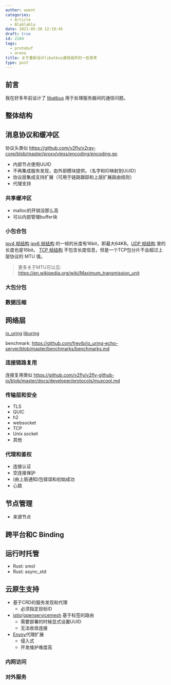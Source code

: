 ```yaml
---
author: owent
categories:
  - Article
  - Blablabla
date: 2021-05-30 12:19:45
draft: true
id: 2104
tags: 
  - protobuf
  - arena
title: 关于重新设计libatbus通信组件的一些思考
type: post
---
```


## 前言

我在好多年前设计了 [libatbus][2] 用于处理服务器间的通信问题。

## 整体结构

## 消息协议和缓冲区

协议头类似 https://github.com/v2fly/v2ray-core/blob/master/proxy/vless/encoding/encoding.go

+ 内部节点使用UUID
+ 不再集成服务发现，由外部模块提供。（名字和ID映射到UUID）
+ 协议层集成支持扩展（可用于链路跟踪和上层扩展路由规则）
+ 代理支持

### 共享缓冲区

+ malloc的开销没那么高
+ 可以内部管理buffer块

### 小包合包

[ipv4 帧结构][5] [ipv6 帧结构][6] 的一帧的长度有16bit，即最大64KB。[UDP 帧结构][7] 里的长度也是16bit。
[TCP 帧结构][8] 不包含长度信息，但是一个TCP包分片不会超过上层协议的 MTU 值。

> 更多关于MTU可以见: https://en.wikipedia.org/wiki/Maximum_transmission_unit

### 大包分包

### 数据压缩

## 网络层

[io_uring][3] [liburing][4]

benchmark: https://github.com/frevib/io_uring-echo-server/blob/master/benchmarks/benchmarks.md

### 连接链路复用

连接复用类似 https://github.com/v2fly/v2fly-github-io/blob/master/docs/developer/protocols/muxcool.md

### 传输层和安全

+ TLS
+ QUIC
+ h2
+ websocket
+ TCP
+ Unix socket
+ 其他

### 代理和鉴权

+ 连接认证
+ 空连接保护
+ (由上层通知)包错误和初始成功
+ 心跳

## 节点管理

+ 来源节点

## 跨平台和C Binding

## 运行时托管

+ Rust: smol
+ Rust: async_std

## 云原生支持

+ 基于CRD的服务发现和代理
  + 必须指定目标ID
+ [istio][9]/[openservicemesh][10] 基于标签的路由
  + 需要部署的时候显式设置UUID
  + 无法收敛连接
+ [Envoy][11]代理扩展
  + 侵入式
  + 开发维护难度高

### 内网访问

### 对外服务

[1]: https://github.com/protocolbuffers/protobuf
[2]: https://github.com/atframework/libatbus
[3]: https://kernel.dk/io_uring.pdf
[4]: https://github.com/axboe/liburing
[5]: https://tools.ietf.org/html/rfc791#section-3.1
[6]: https://tools.ietf.org/html/rfc8200#section-3
[7]: https://tools.ietf.org/html/rfc768
[8]: https://tools.ietf.org/html/rfc793#page-15
[9]: https://istio.io/
[10]: https://openservicemesh.io/
[11]: https://www.envoyproxy.io/
